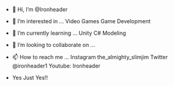 - 👋 Hi, I’m @Ironheader
- 👀 I’m interested in ...
Video Games
Game Development
- 🌱 I’m currently learning ...
Unity
C#
Modeling
- 💞️ I’m looking to collaborate on ...
- 📫 How to reach me ...
Instagram the_almighty_slimjim
Twitter @ironheader1
Youtube: Ironheader

- Yes Just Yes!!

<!---
Ironheader/Ironheader is a ✨ special ✨ repository because its `README.md` (this file) appears on your GitHub profile.
You can click the Preview link to take a look at your changes.
--->
